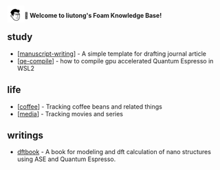 
<img src="attachments/2021-11-14-19-05-29.png" width=40 align="left">

**👋 Welcome to liutong's Foam Knowledge Base!**

## study

- [[manuscript-writing]] - A simple template for drafting journal article
- [[qe-compile]] - how to compile gpu accelerated Quantum Espresso in WSL2

## life

- [[coffee]] - Tracking coffee beans and related things
- [[media]] - Tracking movies and series

## writings

- [dftbook](/dftbook/dftbook.html) - A book for modeling and dft calculation of nano structures using ASE and Quantum Espresso.


[//begin]: # "Autogenerated link references for markdown compatibility"
[manuscript-writing]: manuscript-writing.md "manuscript-writing"
[qe-compile]: qe-compile.md "qe-compile"
[coffee]: coffee.md "coffee"
[media]: media.md "media"
[//end]: # "Autogenerated link references"